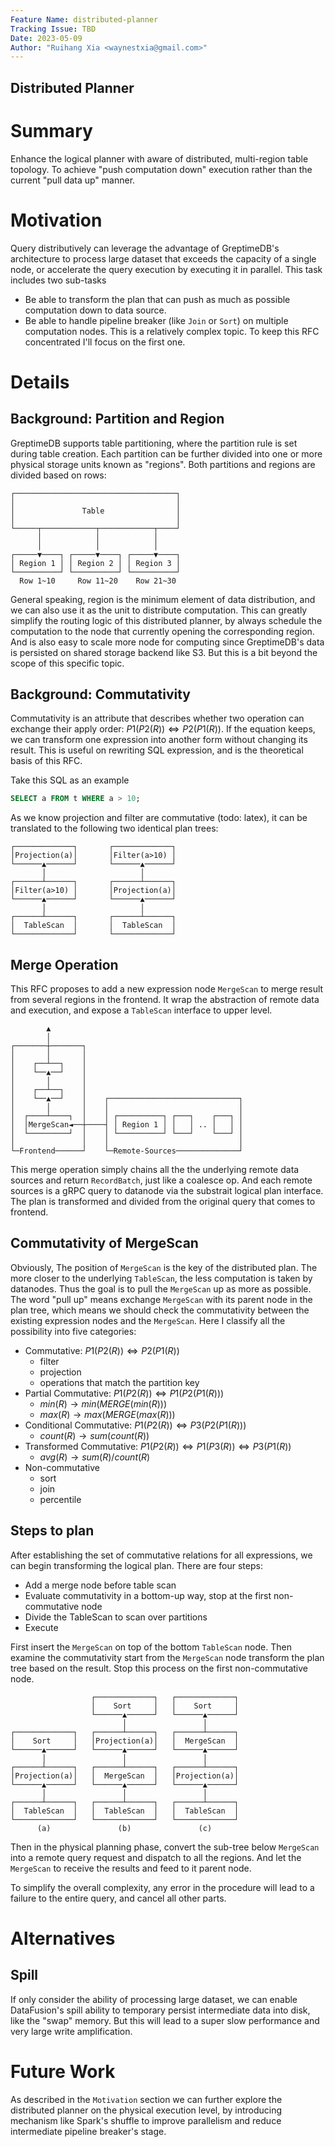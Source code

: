 ```yaml
---
Feature Name: distributed-planner
Tracking Issue: TBD
Date: 2023-05-09
Author: "Ruihang Xia <waynestxia@gmail.com>"
---
```


Distributed Planner
-------------------
# Summary
Enhance the logical planner with aware of distributed, multi-region table topology. To achieve "push computation down" execution rather than the current "pull data up" manner.

# Motivation
Query distributively can leverage the advantage of GreptimeDB's architecture to process large dataset that exceeds the capacity of a single node, or accelerate the query execution by executing it in parallel. This task includes two sub-tasks
  - Be able to transform the plan that can push as much as possible computation down to data source.
  - Be able to handle pipeline breaker (like `Join` or `Sort`) on multiple computation nodes.
This is a relatively complex topic. To keep this RFC concentrated I'll focus on the first one.

# Details
## Background: Partition and Region
GreptimeDB supports table partitioning, where the partition rule is set during table creation. Each partition can be further divided into one or more physical storage units known as "regions". Both partitions and regions are divided based on rows:
``` text
┌────────────────────────────────────┐
│                                    │
│               Table                │
│                                    │
└─────┬────────────┬────────────┬────┘
      │            │            │
      │            │            │
┌─────▼────┐ ┌─────▼────┐ ┌─────▼────┐
│ Region 1 │ │ Region 2 │ │ Region 3 │
└──────────┘ └──────────┘ └──────────┘
  Row 1~10     Row 11~20    Row 21~30
```
General speaking, region is the minimum element of data distribution, and we can also use it as the unit to distribute computation. This can greatly simplify the routing logic of this distributed planner, by always schedule the computation to the node that currently opening the corresponding region. And is also easy to scale more node for computing since GreptimeDB's data is persisted on shared storage backend like S3. But this is a bit beyond the scope of this specific topic.
## Background: Commutativity
Commutativity is an attribute that describes whether two operation can exchange their apply order: $P1(P2(R)) \Leftrightarrow P2(P1(R))$. If the equation keeps, we can transform one expression into another form without changing its result. This is useful on rewriting SQL expression, and is the theoretical basis of this RFC.

Take this SQL as an example

``` sql
SELECT a FROM t WHERE a > 10;
```

As we know projection and filter are commutative (todo: latex), it can be translated to the following two identical plan trees:

```text
┌─────────────┐       ┌─────────────┐
│Projection(a)│       │Filter(a>10) │
└──────▲──────┘       └──────▲──────┘
       │                     │
┌──────┴──────┐       ┌──────┴──────┐
│Filter(a>10) │       │Projection(a)│
└──────▲──────┘       └──────▲──────┘
       │                     │
┌──────┴──────┐       ┌──────┴──────┐
│  TableScan  │       │  TableScan  │
└─────────────┘       └─────────────┘
```

## Merge Operation

This RFC proposes to add a new expression node `MergeScan` to merge result from several regions in the frontend. It wrap the abstraction of remote data and execution, and expose a `TableScan` interface to upper level.

``` text
        ▲
        │
┌───────┼───────┐
│       │       │
│    ┌──┴──┐    │
│    └──▲──┘    │
│       │       │
│    ┌──┴──┐    │
│    └──▲──┘    │    ┌─────────────────────────────┐
│       │       │    │                             │
│  ┌────┴────┐  │    │ ┌──────────┐ ┌───┐    ┌───┐ │
│  │MergeScan◄──┼────┤ │ Region 1 │ │   │ .. │   │ │
│  └─────────┘  │    │ └──────────┘ └───┘    └───┘ │
│               │    │                             │
└─Frontend──────┘    └─Remote-Sources──────────────┘
```
This merge operation simply chains all the the underlying remote data sources and return `RecordBatch`, just like a coalesce op. And each remote sources is a gRPC query to datanode via the substrait logical plan interface. The plan is transformed and divided from the original query that comes to frontend.

## Commutativity of MergeScan

Obviously, The position of `MergeScan` is the key of the distributed plan. The more closer to the underlying `TableScan`, the less computation is taken by datanodes. Thus the goal is to pull the `MergeScan` up as more as possible. The word "pull up" means exchange `MergeScan` with its parent node in the plan tree, which means we should check the commutativity between the existing expression nodes and the `MergeScan`. Here I classify all the possibility into five categories:

- Commutative: $P1(P2(R)) \Leftrightarrow P2(P1(R))$
  - filter
  - projection
  - operations that match the partition key
- Partial Commutative: $P1(P2(R)) \Leftrightarrow P1(P2(P1(R)))$
  - $min(R) \rightarrow min(MERGE(min(R)))$
  - $max(R) \rightarrow max(MERGE(max(R)))$
- Conditional Commutative: $P1(P2(R)) \Leftrightarrow P3(P2(P1(R)))$
  - $count(R) \rightarrow sum(count(R))$
- Transformed Commutative: $P1(P2(R)) \Leftrightarrow P1(P3(R)) \Leftrightarrow P3(P1(R))$
  - $avg(R) \rightarrow sum(R)/count(R)$
- Non-commutative
  - sort
  - join
  - percentile
## Steps to plan
After establishing the set of commutative relations for all expressions, we can begin transforming the logical plan. There are four steps:

  - Add a merge node before table scan
  - Evaluate commutativity in a bottom-up way, stop at the first non-commutative node
  - Divide the TableScan to scan over partitions
  - Execute

First insert the `MergeScan` on top of the bottom `TableScan` node. Then examine the commutativity start from the `MergeScan` node transform the plan tree based on the result. Stop this process on the first non-commutative node.
``` text
                  ┌─────────────┐   ┌─────────────┐
                  │    Sort     │   │    Sort     │
                  └──────▲──────┘   └──────▲──────┘
                         │                 │
┌─────────────┐   ┌──────┴──────┐   ┌──────┴──────┐
│    Sort     │   │Projection(a)│   │  MergeScan  │
└──────▲──────┘   └──────▲──────┘   └──────▲──────┘
       │                 │                 │
┌──────┴──────┐   ┌──────┴──────┐   ┌──────┴──────┐
│Projection(a)│   │  MergeScan  │   │Projection(a)│
└──────▲──────┘   └──────▲──────┘   └──────▲──────┘
       │                 │                 │
┌──────┴──────┐   ┌──────┴──────┐   ┌──────┴──────┐
│  TableScan  │   │  TableScan  │   │  TableScan  │
└─────────────┘   └─────────────┘   └─────────────┘
      (a)               (b)               (c)
```
Then in the physical planning phase, convert the sub-tree below `MergeScan` into a remote query request and dispatch to all the regions. And let the `MergeScan` to receive the results and feed to it parent node.

To simplify the overall complexity, any error in the procedure will lead to a failure to the entire query, and cancel all other parts.
# Alternatives
## Spill
If only consider the ability of processing large dataset, we can enable DataFusion's spill ability to temporary persist intermediate data into disk, like the "swap" memory. But this will lead to a super slow performance and very large write amplification.
# Future Work
As described in the `Motivation` section we can further explore the distributed planner on the physical execution level, by introducing mechanism like Spark's shuffle to improve parallelism and reduce intermediate pipeline breaker's stage.